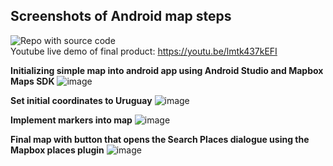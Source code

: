 ## Screenshots of Android map steps
![Repo with source code](https://github.com/meganluisa/android-app) <br>
Youtube live demo of final product: https://youtu.be/lmtk437kEFI

**Initializing simple map into android app using Android Studio and Mapbox Maps SDK**
![image](https://user-images.githubusercontent.com/52592848/110155235-55fa0a00-7db3-11eb-8c1e-a3e484b3277a.png)

**Set initial coordinates to Uruguay**
![image](https://user-images.githubusercontent.com/52592848/110211748-07597800-7e66-11eb-81b5-7ca1452ca527.png)

**Implement markers into map**
![image](https://user-images.githubusercontent.com/52592848/110211851-78009480-7e66-11eb-8e76-af03da64eb97.png)

**Final map with button that opens the Search Places dialogue using the Mapbox places plugin**
![image](https://user-images.githubusercontent.com/52592848/110213429-f6146980-7e6d-11eb-8b31-587a94445fe8.png)
